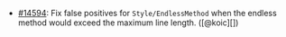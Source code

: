 * [#14594](https://github.com/rubocop/rubocop/issues/14594): Fix false positives for `Style/EndlessMethod` when the endless method would exceed the maximum line length. ([@koic][])
